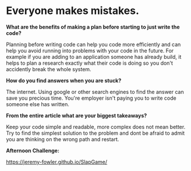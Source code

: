 # Everyone makes mistakes.

**What are the benefits of making a plan before starting to just write the code?**

Planning before writing code can help you code more efficiently and can help you avoid running into problems with your code in the future. For example if you are adding to an application someone has already build, it helps to plan a research exactly what their code is doing so you don't accidently break the whole system.

**How do you find answers when you are stuck?**

The internet. Using google or other search engines to find the answer can save you precious time. You're employer isn't paying you to write code someone else has written. 

**From the entire article what are your biggest takeaways?**

Keep your code simple and readable, more complex does not mean better. Try to find the simplest solution to the problem and dont be afraid to admit you are thinking on the wrong path and restart.

**Afternoon Challenge:**

https://jeremy-fowler.github.io/SlapGame/
